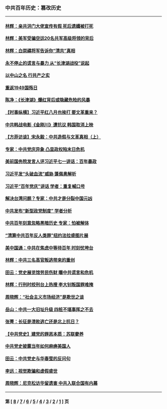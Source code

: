 ### 中共百年历史：篡改历史
---
#### [林辉：亲共洪门大佬宣传有假 死后遗孀被打死](../../pages/nf1176115/n14057205.md?09210430) 
#### [林辉：美军受骗空运20名共军高级将领的背后](../../pages/nf1176115/n14052185.md?09210430) 
#### [林辉：白崇禧将军告诉你“清共”真相](../../pages/nf1176115/n14044216.md?09210430) 
#### [永不停止的谎言与暴力 从“长津湖战役”说起](../../pages/nf1176115/n13494094.md?09210430) 
#### [以中山之名 行共产之实](../../pages/nf1176115/n13346437.md?09210430) 
#### [重返1949国殇日](../../pages/nf1176115/n13346372.md?09210430) 
#### [陈净：《长津湖》爆红背后或隐藏危险的风暴](../../pages/nf1176115/n13314364.md?09210430) 
#### [【时事纵横】习近平红八月也挨打 要文革重来？](../../pages/nf1176115/n13231393.md?09210430) 
#### [中共韩战电影《金刚川》遭抗议 韩国取消上映](../../pages/nf1176115/n13219114.md?09210430) 
#### [【方菲访谈】宋永毅：中共造假与文革真相（上）](../../pages/nf1176115/n13200760.md?09210430) 
#### [专家：中共党庆异象 凸显政权陷末日危机](../../pages/nf1176115/n13067084.md?09210430) 
#### [美前国务院发言人评习近平七一讲话：百年暴政](../../pages/nf1176115/n13066986.md?09210430) 
#### [习近平发“头破血流”威胁 蓬佩奥解析](../../pages/nf1176115/n13063604.md?09210430) 
#### [习近平“百年党庆”讲话 学者：重复喊口号](../../pages/nf1176115/n13061411.md?09210430) 
#### [解决台湾问题？专家：中共才是分裂中国元凶](../../pages/nf1176115/n13060811.md?09210430) 
#### [中共发布“新型政党制度” 学者分析](../../pages/nf1176115/n13056354.md?09210430) 
#### [中共百年刻意忽略黑暗历史 专家：怕被解体](../../pages/nf1176115/n13056056.md?09210430) 
#### [“清算中共百年反人类罪”纽约法拉盛图片展](../../pages/nf1176115/n13052220.md?09210430) 
#### [美中国通：中共在焦虑中等待百年 时刻忧垮台](../../pages/nf1176115/n13048820.md?09210430) 
#### [林辉：中共三名高官叛逃带来的重创](../../pages/nf1176115/n13035206.md?09210430) 
#### [田云：党史展览馆劳民伤财 曝中共谎言和危机](../../pages/nf1176115/n13033900.md?09210430) 
#### [林辉：行刑时绞刑台上热搜 李大钊叛国罪难掩](../../pages/nf1176115/n13031965.md?09210430) 
#### [周晓辉：“社会主义市场经济”是欺世之谈](../../pages/nf1176115/n13024090.md?09210430) 
#### [岳山：中共一大旧址升级 四桩不堪事挥之不去](../../pages/nf1176115/n13021697.md?09210430) 
#### [张菁：长征是溃败逃亡还是北上抗日？](../../pages/nf1176115/n13020585.md?09210430) 
#### [【中共党史】建党的罪恶本质：苏联豢养](../../pages/nf1176115/n13011888.md?09210430) 
#### [中共党史披露当年如何麻痹美国人](../../pages/nf1176115/n12966400.md?09210430) 
#### [田云：中共党史与华春莹的反问句](../../pages/nf1176115/n12765178.md?09210430) 
#### [李远：视觉欺骗和虚假盛世](../../pages/nf1176115/n12993376.md?09210430) 
#### [周晓辉：尼克松访华留遗害 中共入联合国有内幕](../../pages/nf1176115/n12991422.md?09210430) 

---
#### 第 [ [8](./8.md?09210430) / [7](./7.md?09210430) / [6](./6.md?09210430) / [5](./5.md?09210430) / [4](./4.md?09210430) / [3](./3.md?09210430) / [2](./2.md?09210430) / [1](./1.md?09210430) ] 页
